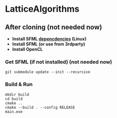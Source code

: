 # LatticeAlgorithms
 
## After cloning (not needed now)
* **Install SFML [depencdencies](https://www.sfml-dev.org/tutorials/2.5/compile-with-cmake.php) (Linux)**
* **Install SFML (or use from 3rdparty)**
* **Install OpenCL**
### Get SFML (if not installed) (not needed now)
```
git submodule update --init --recursive
```
### Build & Run
```
mkdir build
cd build
cmake ..
cmake --build . --config RELEASE
main.exe
```
